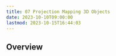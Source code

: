 ```yaml
---
title: 07 Projection Mapping 3D Objects
date: 2023-10-10T09:00:00
lastmod: 2023-10-15T16:44:03
---
```


## Overview
